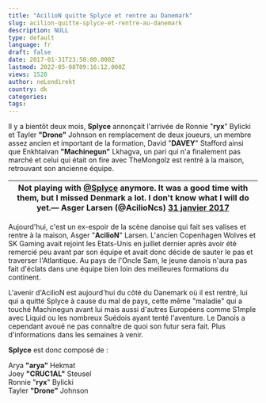 ```yaml
---
title: "AcilioN quitte Splyce et rentre au Danemark"
slug: acilion-quitte-splyce-et-rentre-au-danemark
description: NULL
type: default
language: fr
draft: false
date: 2017-01-31T23:50:00.000Z
lastmod: 2022-05-08T09:16:12.000Z
views: 1520
author: neLendirekt
country: dk
categories:
tags:
---
```

Il y a bientôt deux mois, **Splyce** annonçait l'arrivée de Ronnie "**ryx**" Bylicki et Tayler **"Drone"** Johnson en remplacement de deux joueurs, un membre assez ancien et important de la formation, David "**DAVEY**" Stafford ainsi que Enkhtaivan **"Machinegun"** Lkhagva, un pari qui n'a finalement pas marché et celui qui était on fire avec TheMongolz est rentré à la maison, retrouvant son ancienne équipe.

| Not playing with [@Splyce](https://twitter.com/Splyce) anymore. It was a good time with them, but I missed Denmark a lot. I don't know what I will do yet.— Asger Larsen (@AcilioNcs) [31 janvier 2017](https://twitter.com/AcilioNcs/status/826551740325621760) |
| ---------------------------------------------------------------------------------------------------------------------------------------------------------------------------------------------------------------------------------------------------------------- |

  
Aujourd'hui, c'est un ex-espoir de la scène danoise qui fait ses valises et rentre à la maison, Asger "**AcilioN**" Larsen. L'ancien Copenhagen Wolves et SK Gaming avait rejoint les Etats-Unis en juillet dernier après avoir été remercié peu avant par son équipe et avait donc décide de sauter le pas et traverser l'Atlantique. Au pays de l'Oncle Sam, le jeune danois n'aura pas fait d'éclats dans une équipe bien loin des meilleures formations du continent.

L'avenir d'AcilioN est aujourd'hui du côté du Danemark où il est rentré, lui qui a quitté Splyce à cause du mal de pays, cette même "maladie" qui a touché Machinegun avant lui mais aussi d'autres Européens comme S1mple avec Liquid ou les nombreux Suédois ayant tenté l'aventure. Le Danois a cependant avoué ne pas connaître de quoi son futur sera fait. Plus d'informations dans les semaines à venir.

**Splyce** est donc composé de :

Arya **"arya"** Hekmat  
Joey **"CRUC1AL"** Steusel  
Ronnie "**ryx**" Bylicki  
Tayler **"Drone"** Johnson

